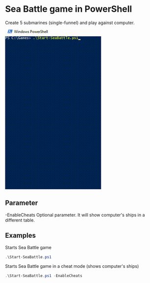 # Sea Battle game in PowerShell

Create 5 submarines (single-funnel) and play against computer.

![startbattle](Start-SeaBattle.gif)

## Parameter

-EnableCheats
Optional parameter. It will show computer's ships in a different table.

## Examples

Starts Sea Battle game

```powershell
.\Start-SeaBattle.ps1
```

Starts Sea Battle game in a cheat mode (shows computer's ships)

```powershell
.\Start-SeaBattle.ps1 -EnableCheats
```
